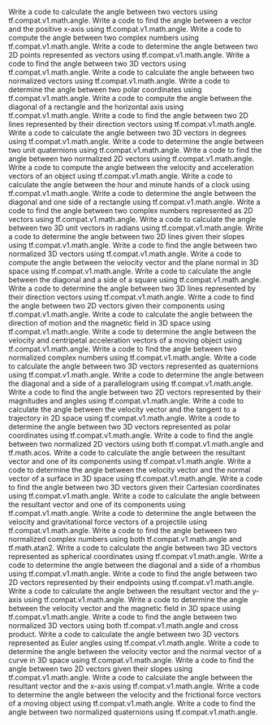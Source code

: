 Write a code to calculate the angle between two vectors using tf.compat.v1.math.angle.
Write a code to find the angle between a vector and the positive x-axis using tf.compat.v1.math.angle.
Write a code to compute the angle between two complex numbers using tf.compat.v1.math.angle.
Write a code to determine the angle between two 2D points represented as vectors using tf.compat.v1.math.angle.
Write a code to find the angle between two 3D vectors using tf.compat.v1.math.angle.
Write a code to calculate the angle between two normalized vectors using tf.compat.v1.math.angle.
Write a code to determine the angle between two polar coordinates using tf.compat.v1.math.angle.
Write a code to compute the angle between the diagonal of a rectangle and the horizontal axis using tf.compat.v1.math.angle.
Write a code to find the angle between two 2D lines represented by their direction vectors using tf.compat.v1.math.angle.
Write a code to calculate the angle between two 3D vectors in degrees using tf.compat.v1.math.angle.
Write a code to determine the angle between two unit quaternions using tf.compat.v1.math.angle.
Write a code to find the angle between two normalized 2D vectors using tf.compat.v1.math.angle.
Write a code to compute the angle between the velocity and acceleration vectors of an object using tf.compat.v1.math.angle.
Write a code to calculate the angle between the hour and minute hands of a clock using tf.compat.v1.math.angle.
Write a code to determine the angle between the diagonal and one side of a rectangle using tf.compat.v1.math.angle.
Write a code to find the angle between two complex numbers represented as 2D vectors using tf.compat.v1.math.angle.
Write a code to calculate the angle between two 3D unit vectors in radians using tf.compat.v1.math.angle.
Write a code to determine the angle between two 2D lines given their slopes using tf.compat.v1.math.angle.
Write a code to find the angle between two normalized 3D vectors using tf.compat.v1.math.angle.
Write a code to compute the angle between the velocity vector and the plane normal in 3D space using tf.compat.v1.math.angle.
Write a code to calculate the angle between the diagonal and a side of a square using tf.compat.v1.math.angle.
Write a code to determine the angle between two 3D lines represented by their direction vectors using tf.compat.v1.math.angle.
Write a code to find the angle between two 2D vectors given their components using tf.compat.v1.math.angle.
Write a code to calculate the angle between the direction of motion and the magnetic field in 3D space using tf.compat.v1.math.angle.
Write a code to determine the angle between the velocity and centripetal acceleration vectors of a moving object using tf.compat.v1.math.angle.
Write a code to find the angle between two normalized complex numbers using tf.compat.v1.math.angle.
Write a code to calculate the angle between two 3D vectors represented as quaternions using tf.compat.v1.math.angle.
Write a code to determine the angle between the diagonal and a side of a parallelogram using tf.compat.v1.math.angle.
Write a code to find the angle between two 2D vectors represented by their magnitudes and angles using tf.compat.v1.math.angle.
Write a code to calculate the angle between the velocity vector and the tangent to a trajectory in 2D space using tf.compat.v1.math.angle.
Write a code to determine the angle between two 3D vectors represented as polar coordinates using tf.compat.v1.math.angle.
Write a code to find the angle between two normalized 2D vectors using both tf.compat.v1.math.angle and tf.math.acos.
Write a code to calculate the angle between the resultant vector and one of its components using tf.compat.v1.math.angle.
Write a code to determine the angle between the velocity vector and the normal vector of a surface in 3D space using tf.compat.v1.math.angle.
Write a code to find the angle between two 3D vectors given their Cartesian coordinates using tf.compat.v1.math.angle.
Write a code to calculate the angle between the resultant vector and one of its components using tf.compat.v1.math.angle.
Write a code to determine the angle between the velocity and gravitational force vectors of a projectile using tf.compat.v1.math.angle.
Write a code to find the angle between two normalized complex numbers using both tf.compat.v1.math.angle and tf.math.atan2.
Write a code to calculate the angle between two 3D vectors represented as spherical coordinates using tf.compat.v1.math.angle.
Write a code to determine the angle between the diagonal and a side of a rhombus using tf.compat.v1.math.angle.
Write a code to find the angle between two 2D vectors represented by their endpoints using tf.compat.v1.math.angle.
Write a code to calculate the angle between the resultant vector and the y-axis using tf.compat.v1.math.angle.
Write a code to determine the angle between the velocity vector and the magnetic field in 3D space using tf.compat.v1.math.angle.
Write a code to find the angle between two normalized 3D vectors using both tf.compat.v1.math.angle and cross product.
Write a code to calculate the angle between two 3D vectors represented as Euler angles using tf.compat.v1.math.angle.
Write a code to determine the angle between the velocity vector and the normal vector of a curve in 3D space using tf.compat.v1.math.angle.
Write a code to find the angle between two 2D vectors given their slopes using tf.compat.v1.math.angle.
Write a code to calculate the angle between the resultant vector and the x-axis using tf.compat.v1.math.angle.
Write a code to determine the angle between the velocity and the frictional force vectors of a moving object using tf.compat.v1.math.angle.
Write a code to find the angle between two normalized quaternions using tf.compat.v1.math.angle.